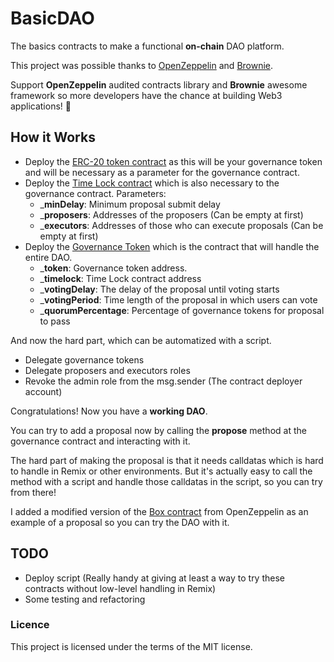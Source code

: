 # BasicDAO
The basics contracts to make a functional __on-chain__ DAO platform.

This project was possible thanks to <a href="https://www.openzeppelin.com/">OpenZeppelin</a> and <a href="https://github.com/eth-brownie/brownie">Brownie</a>.

Support __OpenZeppelin__ audited contracts library and __Brownie__ awesome framework so more developers have the chance at building Web3 applications! :roller_coaster:

## How it Works
* Deploy the <a href="https://github.com/PeaKend/BasicDAO/blob/main/contracts/Token/DAOToken.sol">ERC-20 token contract</a> as this will be your governance token and will be necessary as a parameter for the governance contract.
* Deploy the <a href="https://github.com/PeaKend/BasicDAO/blob/main/contracts/Governance/MyGovernorTimeLock.sol">Time Lock contract</a> which is also necessary to the governance contract. Parameters:
	* ___minDelay__: Minimum proposal submit delay
	* ___proposers__: Addresses of the proposers (Can be empty at first)
	* ___executors__: Addresses of those who can execute proposals (Can be empty at first)
* Deploy the <a href="https://github.com/PeaKend/BasicDAO/blob/main/contracts/Governance/MyGovernorContract.sol">Governance Token</a> which is the contract that will handle the entire DAO.
	* ___token__: Governance token address.
	* ___timelock__: Time Lock contract address
	* ___votingDelay__: The delay of the proposal until voting starts
	* ___votingPeriod__: Time length of the proposal in which users can vote
	* ___quorumPercentage__: Percentage of governance tokens for proposal to pass

And now the hard part, which can be automatized with a script.
* Delegate governance tokens
* Delegate proposers and executors roles
* Revoke the admin role from the msg.sender (The contract deployer account)

Congratulations! Now you have a __working DAO__.

You can try to add a proposal now by calling the __propose__ method at the governance contract and interacting with it.

The hard part of making the proposal is that it needs calldatas which is hard to handle in Remix or other environments. But it's actually easy to call the method with a script and handle those calldatas in the script, so you can try from there!

I added a modified version of the <a href="https://github.com/PeaKend/BasicDAO/blob/main/contracts/Proposal/Box.sol">Box contract</a> from OpenZeppelin as an example of a proposal so you can try the DAO with it.

## TODO
* Deploy script (Really handy at giving at least a way to try these contracts without low-level handling in Remix)
* Some testing and refactoring

### Licence
This project is licensed under the terms of the MIT license.
